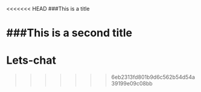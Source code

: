 <<<<<<< HEAD
###This is a title


###This is a second title
=======
# Lets-chat
>>>>>>> 6eb2313fd801b9d6c562b54d54a39199e09c08bb
